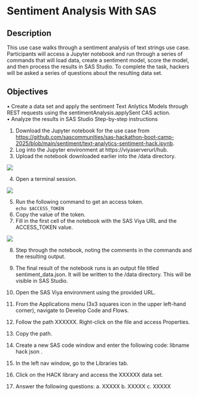 # Sentiment Analysis With SAS

## Description  
This use case walks through a sentiment analysis of text strings use case. Participants will access a Jupyter notebook and run through a series of commands that will load data, create a sentiment model, score the model, and then process the results in SAS Studio. To complete the task, hackers will be asked a series of questions about the resulting data set.

## Objectives  
•	Create a data set and apply the sentiment Text Anlytics Models through REST requests using the sentimentAnalysis.applySent CAS action.  
•	Analyze the results in SAS Studio
Step-by-step instructions
1.	Download the Jupyter notebook for the use case from https://github.com/sascommunities/sas-hackathon-boot-camp-2025/blob/main/sentiment/text-analytics-sentiment-hack.ipynb.
2.	Log into the Jupyter environment at https://viyaserverurl/hub.
3.	Upload the notebook downloaded earlier into the /data directory.  
<img src="/images/filesystem.png"/>

4.	Open a terminal session.  
<img src="/images/terminal.png"/>  

5.	Run the following command to get an access token.  
```echo $ACCESS_TOKEN```
6.	Copy the value of the token.
7.	Fill in the first cell of the notebook with the SAS Viya URL and the ACCESS_TOKEN value.  
<img src="/images/notebook1.png"/>

8.	Step through the notebook, noting the comments in the commands and the resulting output.
9.	The final result of the notebook runs is an output file titled sentiment_data.json. It will be written to the /data directory. This will be visible in SAS Studio.

10.	Open the SAS Viya environment using the provided URL. 
11.	From the Applications menu (3x3 squares icon in the upper left-hand corner), navigate to Develop Code and Flows.
12.	Follow the path XXXXXX. Right-click on the file and access Properties. 
13.	Copy the path.
14.	Create a new SAS code window and enter the following code: libname hack json <path to the file copied from the previous step>.
15.	In the left nav window, go to the Libraries tab. 
16.	Click on the HACK library and access the XXXXXX data set.
17.	Answer the following questions:
a.	XXXXX
b.	XXXXX
c.	XXXXX
